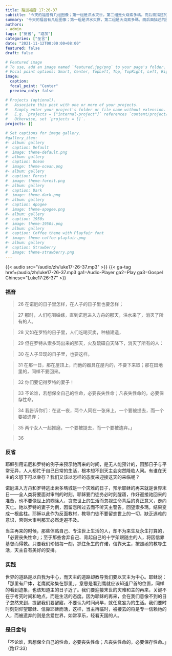 ```yaml
---
title: 路加福音 17:26-37
subtitle: '今天的福音有几组图像；第一组是洪水灭世，第二组是火烧索多瑪。而后面描述的图像很像是2019-2020年发生的事情：澳大利亚火灾，南北极冰川加速融化，美伊关系升温，菲律宾火山爆发导致数万居民撤离，新冠肺炎爆发蔓延全球，东非遭遇25年来最严重蝗灾，加拿大大雪风暴，西班牙风暴，全球各地爆发地震。那时，人们发现最大的靠山不是钱财，而是天主；最该关注的不是恐慌，而是悔改；最显见的出路不是逃离，而是信主。天主的儿女们，务要警醒等候，每个人都要为自己负责，人的生活态度决定最后是救援还是审判！'
summary: '今天的福音有几组图像；第一组是洪水灭世，第二组是火烧索多瑪。而后面描述的图像很像是2019-2020年发生的事情：澳大利亚火灾，南北极冰川加速融化，美伊关系升温，菲律宾火山爆发导致数万居民撤离，新冠肺炎爆发蔓延全球，东非遭遇25年来最严重蝗灾，加拿大大雪风暴，西班牙风暴，全球各地爆发地震。那时，人们发现最大的靠山不是钱财，而是天主；最该关注的不是恐慌，而是悔改；最显见的出路不是逃离，而是信主。天主的儿女们，务要警醒等候，每个人都要为自己负责，人的生活态度决定最后是救援还是审判！'
authors:
- admin
tags: ["反省", "路加"]
categories: ["圣言"]
date: "2021-11-12T00:00:00+08:00"
featured: false
draft: false

# Featured image
# To use, add an image named `featured.jpg/png` to your page's folder.
# Focal point options: Smart, Center, TopLeft, Top, TopRight, Left, Right, BottomLeft, Bottom, BottomRight
image:
  caption:
  focal_point: "Center"
  preview_only: false

# Projects (optional).
#   Associate this post with one or more of your projects.
#   Simply enter your project's folder or file name without extension.
#   E.g. `projects = ["internal-project"]` references `content/project/deep-learning/index.md`.
#   Otherwise, set `projects = []`.
projects: []

# Set captions for image gallery.
#gallery_item:
#- album: gallery
#  caption: Default
#  image: theme-default.png
#- album: gallery
#  caption: Ocean
#  image: theme-ocean.png
#- album: gallery
#  caption: Forest
#  image: theme-forest.png
#- album: gallery
#  caption: Dark
#  image: theme-dark.png
#- album: gallery
#  caption: Apogee
#  image: theme-apogee.png
#- album: gallery
#  caption: 1950s
#  image: theme-1950s.png
#- album: gallery
#  caption: Coffee theme with Playfair font
#  image: theme-coffee-playfair.png
#- album: gallery
#  caption: Strawberry
#  image: theme-strawberry.png
---
```


{{< audio src="/audio/zh/luke17-26-37.mp3" >}}
{{< ga-tag href=/audio/zh/luke17-26-37.mp3 ga1=Audio-Player ga2=Play ga3=Gospel Chinese="Luke17:26-37" >}}


### 福音
> 26 在诺厄的日子里怎样，在人子的日子里也要怎样；

> 27 那时，人们吃喝婚嫁，直到诺厄进入方舟的那天，洪水来了，消灭了所有的人。

> 28 又如在罗特的日子里，人们吃喝买卖，种植建造，

> 29 但在罗特从索多玛出来的那天，火及硫磺自天降下，消灭了所有的人：

> 30 在人子显现的日子里，也要这样。

> 31 在那一日，那在屋顶上，而他的器具在屋内的，不要下来取；那在田地里的，同样不要回来。

> 32 你们要记得罗特的妻子！

> 33 不论谁，若想保全自己的性命，必要丧失性命；凡丧失性命的，必要保存性命。

> 34 我告诉你们：在这一夜，两个人同在一张床上，一个要被提去，而一个要被遗弃；

> 35 两个女人一起推磨，一个要被提去，而一个要被遗弃。」

> 36 

### 反省
耶稣引用诺厄和罗特的例子来预示祂再来的时间，是无人能预计的，因那日子与平常无异，人人都忙于自己日常的生活，根本想不到天主会突然降临人间。有谁在天主的义怒下可以幸存？我们又该以怎样的态度来迎接这天的来临呢？

诺厄进入方舟和罗特逃出索多瑪城是一个灾难的日子，预示耶稣的再来就是世界末日——全人类将要面对审判的时刻。耶稣要门徒务必时刻醒寤，作好迎接祂回来的准备，也不要像世上的糊涂人，贪恋世上的生活而忽视生命背后的真正意义，走向灭亡。祂以罗特的妻子为例，因留恋所过去而不听天主警告，回望索多瑪，结果变成一根盐柱。耶稣以此作为反面教材，教导门徒不要留恋世上的一切，缺乏逃难的意识，否则大审判那天必然走避不及。

当主再来的时候，那些体贴自己、专注世上生活的人，却不为来生及永生打算的，「必要丧失性命」；至于那些舍弃自己、背起自己的十字架跟随主的人，将因信靠基督而得救。只要我们珍惜每一刻，抓住永生的许诺，信靠天主，按照祂的教导生活，天主自有美好的安排。

### 实践
世界的道路是以自我为中心，而天主的道路却教导我们要以天主为中心。耶稣说：「那里有尸体，老鹰就聚集在那里」，意思是看到鹰就应该知道尸首的位置，同样的看到迹象，也该知道主的日子近了。我们要迎接末世的灾难和主的再来，关键不在于考究时间和地点，而是生活的态度。因为耶稣的再来，会在我们意像不到的日子忽然来到，提醒我们要醒寤，不要认为时间尚早，就任意妄为的生活。我们要时时刻刻仰望耶稣、信靠耶稣而活，这样，当主再临时，被接去的将是专一信赖祂的人，而被遗弃的则是贪爱世界，如常享乐，轻看天国的人。

### 是日金句
「不论谁，若想保全自己的性命，必要丧失性命；凡丧失性命的，必要保存性命。」（路17:33）
